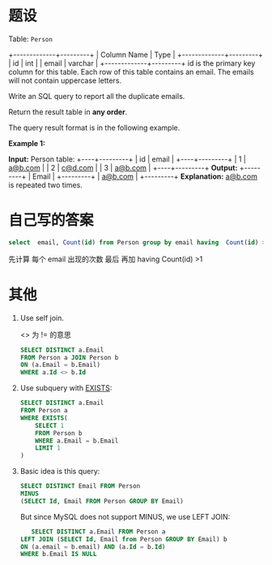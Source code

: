 # 题设

Table: `Person`

+-------------+---------+
| Column Name | Type    |
+-------------+---------+
| id          | int     |
| email       | varchar |
+-------------+---------+
id is the primary key column for this table.
Each row of this table contains an email. The emails will not contain uppercase letters.

Write an SQL query to report all the duplicate emails.

Return the result table in **any order**.

The query result format is in the following example.

**Example 1:**

**Input:** 
Person table:
+----+---------+
| id | email   |
+----+---------+
| 1  | a@b.com |
| 2  | c@d.com |
| 3  | a@b.com |
+----+---------+
**Output:** 
+---------+
| Email   |
+---------+
| a@b.com |
+---------+
**Explanation:** a@b.com is repeated two times.

# 自己写的答案

```sql
select  email, Count(id) from Person group by email having  Count(id) >1
```

先计算 每个 email 出现的次数
最后 再加  having Count(id) >1 

# 其他

1. Use self join.
   
   <> 为 != 的意思
   
   ```sql
   SELECT DISTINCT a.Email
   FROM Person a JOIN Person b
   ON (a.Email = b.Email)
   WHERE a.Id <> b.Id 
   ```

2. Use subquery with [EXISTS](http://dev.mysql.com/doc/refman/5.0/en/exists-and-not-exists-subqueries.html):
   
   ```sql
   SELECT DISTINCT a.Email
   FROM Person a
   WHERE EXISTS(
       SELECT 1
       FROM Person b
       WHERE a.Email = b.Email
       LIMIT 1
   )
   ```

3. Basic idea is this query:
   
   ```sql
   SELECT DISTINCT Email FROM Person
   MINUS
   (SELECT Id, Email FROM Person GROUP BY Email)
   ```
   
   But since MySQL does not support MINUS, we use LEFT JOIN:
   
   ```sql
      SELECT DISTINCT a.Email FROM Person a
   LEFT JOIN (SELECT Id, Email from Person GROUP BY Email) b
   ON (a.email = b.email) AND (a.Id = b.Id)
   WHERE b.Email IS NULL
   ```